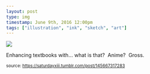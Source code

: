 ```yaml
---
layout: post
type: img
timestamp: June 9th, 2016 12:00pm
tags: ["illustration", "ink", "sketch", "art"]
---
```

<img src="https://saturdayxiii.github.io/media/145667317283.jpg"/>

Enhancing textbooks with&hellip; what is that?  Anime?  Gross.
 
  
<small>source: https://saturdayxiii.tumblr.com/post/145667317283</small>